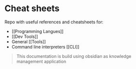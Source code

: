 # Cheat sheets

Repo with useful references and cheatsheets for: 
* [[Programming Langues]]
* [[Dev Tools]]
* General [[Tools]]
* Command line interpreters [[CLI]]


> This documentation is build using obsidian as knowledge management application